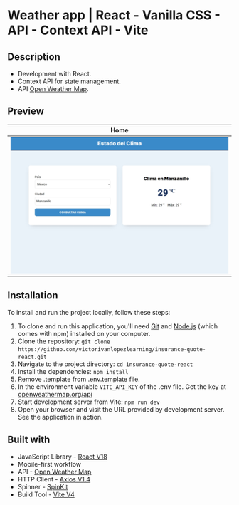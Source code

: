 # Weather app | React - Vanilla CSS - API - Context API - Vite

## Description
- Development with React.
- Context API for state management.
- API [Open Weather Map](https://openweathermap.org/api).

## Preview
| **Home** |
| :-------------: |
| ![Page home](./design/home.jpeg) |

## Installation

To install and run the project locally, follow these steps:

1. To clone and run this application, you'll need [Git](https://git-scm.com/) and [Node.js](https://nodejs.org/es) (which comes with npm) installed on your computer.
2. Clone the repository: `git clone https://github.com/victorivanlopezlearning/insurance-quote-react.git`
3. Navigate to the project directory: `cd insurance-quote-react`
4. Install the dependencies: `npm install`
6. Remove .template from .env.template file.
7. In the environment variable `VITE_API_KEY` of the .env file. Get the key at [openweathermap.org/api](https://home.openweathermap.org/api_keys)
5. Start development server from Vite: `npm run dev`
6. Open your browser and visit the URL provided by development server. See the application in action.

## Built with

- JavaScript Library - [React V18](https://es.react.dev/)
- Mobile-first workflow
- API - [Open Weather Map](https://openweathermap.org/api)
- HTTP Client - [Axios V1.4](https://axios-http.com/docs/intro)
- Spinner - [SpinKit](https://tobiasahlin.com/spinkit/)
- Build Tool - [Vite V4](https://vitejs.dev)